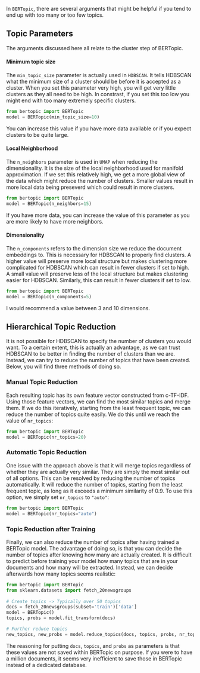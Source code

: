 In `BERTopic`, there are several arguments that might be helpful if you tend to end up with too many or too few 
topics. 

## **Topic Parameters**
The arguments discussed here all relate to the cluster step of BERTopic. 

#### **Minimum topic size**
The `min_topic_size` parameter is actually used in `HDBSCAN`. It tells HDBSCAN what the minimum size of a cluster 
should be before it is accepted as a cluster. When you set this parameter very high, you will get very little clusters 
as they all need to be high. In constrast, if you set this too low you might end with too many extremely specific 
clusters. 

```python
from bertopic import BERTopic
model = BERTopic(min_topic_size=10)
```

You can increase this value if you have more data available or if you expect clusters to be quite large. 

#### **Local Neighborhood**
The `n_neighbors` parameter is used in `UMAP` when reducing the dimensionality. It is the size of the local 
neighborhood used for manifold approximation. If we set this relatively high, we get a more global view of 
the data which might reduce the number of clusters. Smaller values result in more local data being preseverd which 
could result in more clusters.

```python
from bertopic import BERTopic
model = BERTopic(n_neighbors=15)
```

If you have more data, you can increase the value of this parameter as you are more likely to have more neighbors. 
 
#### **Dimensionality**
The `n_components` refers to the dimension size we reduce the document embeddings to. This is necessary for HDBSCAN 
to properly find clusters. A higher value will preserve more local structure but makes clustering more complicated 
for HDBSCAN which can result in fewer clusters if set to high. A small value will preserve less of the local structure 
but makes clustering easier for HDBSCAN. Similarly, this can result in fewer clusters if set to low.

```python
from bertopic import BERTopic
model = BERTopic(n_components=5)
```
 
I would recommend a value between 3 and 10 dimensions.  

## **Hierarchical Topic Reduction**
It is not possible for HDBSCAN to specify the number of clusters you would want. To a certain extent, 
this is actually an advantage, as we can trust HDBSCAN to be better in finding the number of clusters than we are.
Instead, we can try to reduce the number of topics that have been created. Below, you will find three methods of doing 
so. 
  
### Manual Topic Reduction
Each resulting topic has its own 
feature vector constructed from c-TF-IDF. Using those feature vectors, we can find the most similar 
topics and merge them. If we do this iteratively, starting from the least frequent topic, we can reduce the number 
of topics quite easily. We do this until we reach the value of `nr_topics`:  

```python
from bertopic import BERTopic
model = BERTopic(nr_topics=20)
```

### Automatic Topic Reduction
One issue with the approach above is that it will merge topics regardless of whether they are actually very similar. They 
are simply the most similar out of all options. This can be resolved by reducing the number of topics automatically. 
It will reduce the number of topics, starting from the least frequent topic, as long as it exceeds a minimum 
similarity of 0.9. To use this option, we simply set `nr_topics` to `"auto"`:

```python
from bertopic import BERTopic
model = BERTopic(nr_topics="auto")
```

### Topic Reduction after Training
Finally, we can also reduce the number of topics after having trained a BERTopic model. The advantage of doing so, 
is that you can decide the number of topics after knowing how many are actually created. It is difficult to 
predict before training your model how many topics that are in your documents and how many will be extracted. 
Instead, we can decide afterwards how many topics seems realistic:

```python
from bertopic import BERTopic
from sklearn.datasets import fetch_20newsgroups
 
# Create topics -> Typically over 50 topics
docs = fetch_20newsgroups(subset='train')['data']
model = BERTopic()
topics, probs = model.fit_transform(docs)

# Further reduce topics
new_topics, new_probs = model.reduce_topics(docs, topics, probs, nr_topics=30)
```

The reasoning for putting `docs`, `topics`, and `probs` as parameters is that these values are not saved within 
BERTopic on purpose. If you were to have a million documents, it seems very inefficient to save those in BERTopic 
instead of a dedicated database.  

